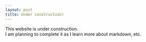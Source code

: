 ```yaml
---
layout: post
title: Under construction!
---
```


This website is under construction.  
I am planning to complete it as I learn more about markdown, etc.
